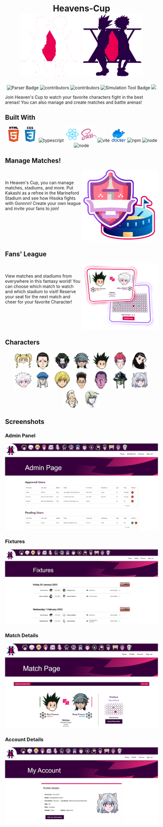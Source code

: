 <div align="center">

<H1>Heavens-Cup</H>

<div> 
<img src="/images/3.png#gh-dark-mode-only" alt="logo" width="200" />
<img src="/images/logo2.png#gh-light-mode-only" alt="logo" width="200" />
</div>



</div>

<p align="center">

  <a style="text-decoration:none" href="cmpheavenscup.me/">
    <img src="https://img.shields.io/badge/Live Site-Heavens Cup-blue" alt="Parser Badge" />
  </a>

  <a style="text-decoration:none" href="https://github.com/yahia3200/Heavens-Cup/graphs/contributors">
    <img src="https://img.shields.io/github/contributors/yahia3200/Heavens-Cup" alt="contributors" />
  </a>

  <a style="text-decoration:none" href="https://github.com/yahia3200/Heavens-Cup/issues">
    <img src="https://img.shields.io/github/issues/yahia3200/Heavens-Cup" alt="contributors" />
  </a>

  <a style="text-decoration:none" href="https://github.com/yahia3200/Heavens-Cup/stargazers">
    <img src="https://img.shields.io/github/stars/yahia3200/Heavens-Cup" alt="Simulation Tool Badge" />
  </a>

  <img src="https://img.shields.io/github/languages/count/yahia3200/Heavens-Cup" />
</p>

Join Heaven's Cup to watch your favorite characters fight in the best arenas!
You can also manage and create matches and battle arenas! 


## Built With
<div align="center">

<img src="https://raw.githubusercontent.com/github/explore/80688e429a7d4ef2fca1e82350fe8e3517d3494d/topics/html/html.png" alt="HTML" style="width: 50px">

<img src="https://raw.githubusercontent.com/github/explore/80688e429a7d4ef2fca1e82350fe8e3517d3494d/topics/css/css.png" alt="CSS" style="width: 50px">

<img src="https://cdn.worldvectorlogo.com/logos/typescript-2.svg" alt="typescript" style="width: 45px">


<img src="https://raw.githubusercontent.com/github/explore/80688e429a7d4ef2fca1e82350fe8e3517d3494d/topics/react/react.png" alt="react" style="width: 50px">

<img src="https://raw.githubusercontent.com/github/explore/80688e429a7d4ef2fca1e82350fe8e3517d3494d/topics/sass/sass.png" alt="Sass" style="width: 50px">

<img src="https://vitejs.dev/logo-with-shadow.png" alt="vite" style="width: 50px">

<img src="/images/Docker-Symbol.png" alt="docker" style="width: 50px">

<img src="https://upload.wikimedia.org/wikipedia/commons/thumb/d/db/Npm-logo.svg/1280px-Npm-logo.svg.png" alt="npm" style="width: 70px;">


<img src="https://seeklogo.com/images/N/nodejs-logo-FBE122E377-seeklogo.com.png" alt="node" style="width: 40px">

<img src="https://cdn.iconscout.com/icon/free/png-256/postgresql-11-1175122.png" alt="node" style="width: 50px">


</div>


## Manage Matches!
<div>


<img align="right" src="/WC22Front/src/assets/Chars/Slide0.png" alt="HTML" style="width: 250px">

<p>
<br />
<br />
In Heaven's Cup, you can manage matches, stadiums, and more. Put Kakashi as a refree in the Marineford Stadium and see how Hisoka fights with Gonnnn! Create your own league and invite your fans to join!
</p>

<br clear="right"/>
</div>

## Fans' League
<div>

<img align="right" src="/WC22Front/src/assets/Chars/Slide1.png" alt="HTML" style="width: 250px">
<p>
<br />
<br />
View matches and stadiums from everywhere in this fantasy world! You can choose which match to watch and which stadium to visit! Reserve your seat for the next match and cheer for your favorite Character!
</p>

<br clear="right"/>
</div>


## Characters
<div align="center">

<img src="/WC22Front/src/assets/Chars/Biscuit.png" alt="HTML" style="width: 60px">

<img src="/WC22Front/src/assets/Chars/Chrollo.png" alt="HTML" style="width: 60px">

<img src="/WC22Front/src/assets/Chars/Feitan.png" alt="HTML" style="width: 60px">

<img src="/WC22Front/src/assets/Chars/Ging.png" alt="HTML" style="width: 60px">

<img src="/WC22Front/src/assets/Chars/Gon.png" alt="HTML" style="width: 60px">

<img src="/WC22Front/src/assets/Chars/Hisoka.png" alt="HTML" style="width: 60px">

<img src="/WC22Front/src/assets/Chars/Illumi.png" alt="HTML" style="width: 60px">

<img src="/WC22Front/src/assets/Chars/Killua.png" alt="HTML" style="width: 60px">

<img src="/WC22Front/src/assets/Chars/Kite.png" alt="HTML" style="width: 60px">

<img src="/WC22Front/src/assets/Chars/Kurapika.png" alt="HTML" style="width: 60px">

<img src="/WC22Front/src/assets/Chars/Leorio.png" alt="HTML" style="width: 60px">

<img src="/WC22Front/src/assets/Chars/Menthuthuyoupi.png" alt="HTML" style="width: 60px">

<img src="/WC22Front/src/assets/Chars/Meruem.png" alt="HTML" style="width: 60px">

<img src="/WC22Front/src/assets/Chars/Neferpitou.png" alt="HTML" style="width: 60px">

<img src="/WC22Front/src/assets/Chars/Netero.png" alt="HTML" style="width: 60px">

<img src="/WC22Front/src/assets/Chars/Shaiapouf.png" alt="HTML" style="width: 60px">


</div>

## Screenshots

### Admin Panel
![Admin Panel](/images/screenshots/A.JPG)
### Fixtures
![Fixtures](/images/screenshots/F.JPG)

### Match Details
![Match Details](/images/screenshots/M2.JPG)

### Account Details
![Account Details](/images/screenshots/P.JPG)



